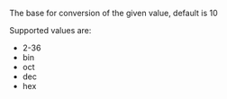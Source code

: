 The base for conversion of the given value, default is 10

Supported values are:

- 2-36
- bin
- oct
- dec
- hex
